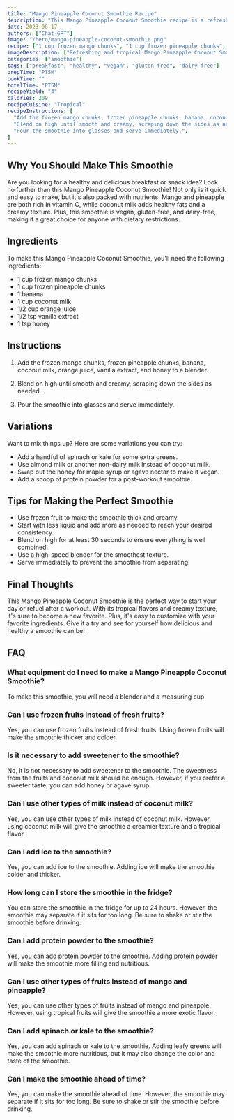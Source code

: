 ```yaml
---
title: "Mango Pineapple Coconut Smoothie Recipe"
description: "This Mango Pineapple Coconut Smoothie recipe is a refreshing and healthy way to start your day. With its tropical flavors and creamy texture, you'll feel like you're on a tropical island. Plus, it's easy to make and packed with nutrients!"
date: 2023-08-17
authors: ["Chat-GPT"]
image: "/hero/mango-pineapple-coconut-smoothie.png"
recipe: ["1 cup frozen mango chunks", "1 cup frozen pineapple chunks", "1 banana", "1 cup coconut milk", "1/2 cup orange juice", "1/2 tsp vanilla extract", "1 tsp honey"]
imageDescription: ["Refreshing and tropical Mango Pineapple Coconut Smoothie", "Golden yellow Mango Pineapple Coconut Smoothie in a clear glass", "Smoothie garnished with a slice of pineapple", "A spoonful of coconut flakes sprinkled on top of the smoothie"]
categories: ["smoothie"]
tags: ["breakfast", "healthy", "vegan", "gluten-free", "dairy-free"]
prepTime: "PT5M"
cookTime: ""
totalTime: "PT5M"
recipeYield: "4"
calories: 209
recipeCuisine: "Tropical"
recipeInstructions: [
  "Add the frozen mango chunks, frozen pineapple chunks, banana, coconut milk, orange juice, vanilla extract, and honey to a blender.",
  "Blend on high until smooth and creamy, scraping down the sides as needed.",
  "Pour the smoothie into glasses and serve immediately.",
]
---
```


## Why You Should Make This Smoothie

Are you looking for a healthy and delicious breakfast or snack idea? Look no further than this Mango Pineapple Coconut Smoothie! Not only is it quick and easy to make, but it's also packed with nutrients. Mango and pineapple are both rich in vitamin C, while coconut milk adds healthy fats and a creamy texture. Plus, this smoothie is vegan, gluten-free, and dairy-free, making it a great choice for anyone with dietary restrictions.

## Ingredients

To make this Mango Pineapple Coconut Smoothie, you'll need the following ingredients:

- 1 cup frozen mango chunks
- 1 cup frozen pineapple chunks
- 1 banana
- 1 cup coconut milk
- 1/2 cup orange juice
- 1/2 tsp vanilla extract
- 1 tsp honey

## Instructions

1. Add the frozen mango chunks, frozen pineapple chunks, banana, coconut milk, orange juice, vanilla extract, and honey to a blender.

2. Blend on high until smooth and creamy, scraping down the sides as needed.

3. Pour the smoothie into glasses and serve immediately.

## Variations

Want to mix things up? Here are some variations you can try:

- Add a handful of spinach or kale for some extra greens.
- Use almond milk or another non-dairy milk instead of coconut milk.
- Swap out the honey for maple syrup or agave nectar to make it vegan.
- Add a scoop of protein powder for a post-workout smoothie.

## Tips for Making the Perfect Smoothie

- Use frozen fruit to make the smoothie thick and creamy.
- Start with less liquid and add more as needed to reach your desired consistency.
- Blend on high for at least 30 seconds to ensure everything is well combined.
- Use a high-speed blender for the smoothest texture.
- Serve immediately to prevent the smoothie from separating.

## Final Thoughts

This Mango Pineapple Coconut Smoothie is the perfect way to start your day or refuel after a workout. With its tropical flavors and creamy texture, it's sure to become a new favorite. Plus, it's easy to customize with your favorite ingredients. Give it a try and see for yourself how delicious and healthy a smoothie can be!

## FAQ

### What equipment do I need to make a Mango Pineapple Coconut Smoothie?

To make this smoothie, you will need a blender and a measuring cup.

### Can I use frozen fruits instead of fresh fruits?

Yes, you can use frozen fruits instead of fresh fruits. Using frozen fruits will make the smoothie thicker and colder.

### Is it necessary to add sweetener to the smoothie?

No, it is not necessary to add sweetener to the smoothie. The sweetness from the fruits and coconut milk should be enough. However, if you prefer a sweeter taste, you can add honey or agave syrup.

### Can I use other types of milk instead of coconut milk?

Yes, you can use other types of milk instead of coconut milk. However, using coconut milk will give the smoothie a creamier texture and a tropical flavor.

### Can I add ice to the smoothie?

Yes, you can add ice to the smoothie. Adding ice will make the smoothie colder and thicker.

### How long can I store the smoothie in the fridge?

You can store the smoothie in the fridge for up to 24 hours. However, the smoothie may separate if it sits for too long. Be sure to shake or stir the smoothie before drinking.

### Can I add protein powder to the smoothie?

Yes, you can add protein powder to the smoothie. Adding protein powder will make the smoothie more filling and nutritious.

### Can I use other types of fruits instead of mango and pineapple?

Yes, you can use other types of fruits instead of mango and pineapple. However, using tropical fruits will give the smoothie a more exotic flavor.

### Can I add spinach or kale to the smoothie?

Yes, you can add spinach or kale to the smoothie. Adding leafy greens will make the smoothie more nutritious, but it may also change the color and taste of the smoothie.

### Can I make the smoothie ahead of time?

Yes, you can make the smoothie ahead of time. However, the smoothie may separate if it sits for too long. Be sure to shake or stir the smoothie before drinking.